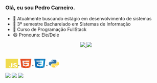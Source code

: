 ### Olá, eu sou Pedro Carneiro.

- 🔭 Atualmente buscando estágio em desenvolvimento de sistemas
- 🌱 3º semestre Bacharelado em Sistemas de Informação
- 🌱 Curso de Programação FullStack
- 😄 Pronouns: Ele/Dele

<div align="center">
  <a href="https://github.com/PedroMCarneiro">
  <img height="180em" src="https://github-readme-stats-sigma-five.vercel.app/api?username=PedroMCarneiro&show_icons=true&theme=radical&include_all_commits=true&count_private=true"/>
  <img height="180em" src="https://github-readme-stats-sigma-five.vercel.app/api/top-langs/?username=PedroMCarneiro&layout=compact&langs_count=20&theme=radical"/>
</div>
<div><br>

<div style="display: inline_block"><br>
  <img align="center" alt="pedro-Js" height="30" width="40" src="https://raw.githubusercontent.com/devicons/devicon/master/icons/javascript/javascript-plain.svg">
  <img align="center" alt="pedro-HTML" height="30" width="40" src="https://raw.githubusercontent.com/devicons/devicon/master/icons/html5/html5-original.svg">
  <img align="center" alt="pedro-CSS" height="30" width="40" src="https://raw.githubusercontent.com/devicons/devicon/master/icons/css3/css3-original.svg">
  <img align="center" alt="pedro-Python" height="30" width="40" src="https://raw.githubusercontent.com/devicons/devicon/master/icons/python/python-original.svg">
</div>
</p>
<div> 
  <a href="https://instagram.com/pedro_mcarneiro" target="_blank"><img src="https://img.shields.io/badge/-Instagram-%23E4405F?style=for-the-badge&logo=instagram&logoColor=white" target="_blank"></a>
  <a href = "mailto:pedro.mcarneiro86@gmail.com"><img src="https://img.shields.io/badge/-Gmail-%23333?style=for-the-badge&logo=gmail&logoColor=white" target="_blank"></a>
  <a href="https://www.linkedin.com/in/pedro-carneiro-0494121a1/" target="_blank"><img src="https://img.shields.io/badge/-LinkedIn-%230077B5?style=for-the-badge&logo=linkedin&logoColor=white" target="_blank"></a>   
</div>
